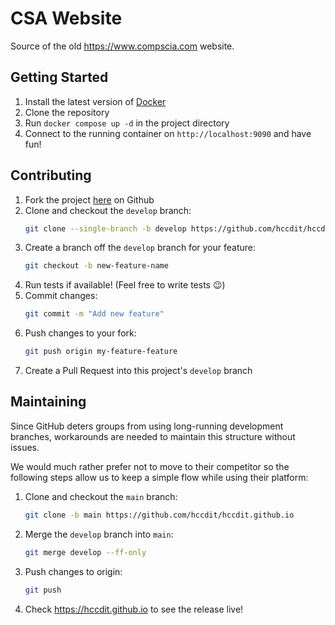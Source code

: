 # CSA Website

Source of the old https://www.compscia.com website.

## Getting Started

 1. Install the latest version of [Docker](https://docker.com)
 2. Clone the repository
 3. Run `docker compose up -d` in the project directory
 4. Connect to the running container on `http://localhost:9090` and have fun!


## Contributing
 1. Fork the project [here](https://github.com/hccdit/hccdit.github.io/fork) on Github 
 2. Clone and checkout the `develop` branch:
    ```bash
    git clone --single-branch -b develop https://github.com/hccdit/hccdit.github.io
    ```
 3. Create a branch off the `develop` branch for your feature:
    ```bash
    git checkout -b new-feature-name
    ```
 4. Run tests if available! (Feel free to write tests 😉)
 5. Commit changes:
    ```bash
    git commit -m "Add new feature"
    ```
 6. Push changes to your fork:
    ```bash
    git push origin my-feature-feature
    ```
 7. Create a Pull Request into this project's `develop` branch

## Maintaining

Since GitHub deters groups from using long-running development branches, workarounds are needed to maintain this structure without issues.

We would much rather prefer not to move to their competitor so the following steps allow us to keep a simple flow while using their platform:
 1. Clone and checkout the `main` branch:
    ```bash
    git clone -b main https://github.com/hccdit/hccdit.github.io
    ```
 2. Merge the `develop` branch into `main`:
    ```bash
    git merge develop --ff-only
    ```
 3. Push changes to origin:
    ```bash
    git push
    ```
 4. Check https://hccdit.github.io to see the release live!
